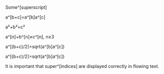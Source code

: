 ﻿Some^[superscript]

a^[b\+c]\=a^[b]a^[c]

a&#178;\+b&#178;\=c&#178;

a^[n]\+b^[n]≠c^[n], n≥3

a^[\(b\+c\)/2]\=sqrt\(a^[b]a^[c]\)

a^[\(b\+c\)/2]\=sqrt\(a^[b]a^[c]\)

It is important that super^[indices] are displayed correctly in flowing text\.

